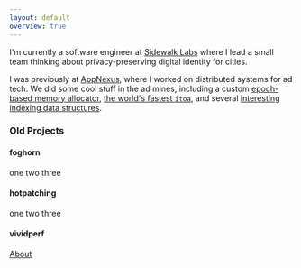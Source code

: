```yaml
---
layout: default
overview: true
---
```


I'm currently a software engineer at [Sidewalk Labs](https://sidewalklabs.com) where I lead a small
team thinking about privacy-preserving digital identity for cities.

I was previously at [AppNexus](https://appnexus.com), where I worked on distributed systems for ad
tech. We did some cool stuff in the ad mines, including a custom [epoch-based memory
allocator](https://github.com/appnexus/acf/blob/master/common/an_malloc.c), [the world's fastest
`itoa`](https://github.com/appnexus/acf/blob/master/src/an_itoa.c), and several [interesting
indexing data
structures](https://github.com/appnexus/acf/blob/master/common/an_interpolation_table.c).

### Old Projects
#### foghorn
one two three
#### hotpatching
one two three
#### vividperf

[About](/about)
